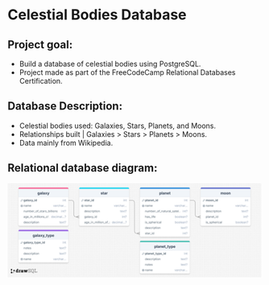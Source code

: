 # Celestial Bodies Database

## Project goal:
* Build a database of celestial bodies using PostgreSQL.
* Project made as part of the FreeCodeCamp Relational Databases Certification.

## Database Description:
* Celestial bodies used: Galaxies, Stars, Planets, and Moons.
* Relationships built | Galaxies > Stars > Planets > Moons.
* Data mainly from Wikipedia.

## Relational database diagram:
![database](https://github.com/AdelaHlobilova/CelestialBodiesDatabase/blob/main/drawSQL-celestial-bodies.png)
